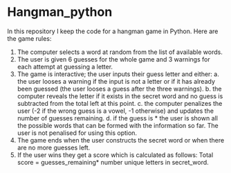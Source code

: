 # Hangman_python
In this repository I keep the code for a hangman game in Python. 
Here are the game rules:
1. The computer selects a word at random from the list of available words.
2. The user is given 6 guesses for the whole game and 3 warnings for each attempt at guessing a letter.
3. The game is interactive; the user inputs their guess letter and either:
   a. the user looses a warning if the input is not a letter or if it has already been guessed (the user looses a guess after the three warnings).
   b. the computer reveals the letter if it exists in the secret word and no guess is subtracted from the total left at this point.
   c. the computer penalizes the user (-2 if the wrong guess is a vowel, -1 otherwise) and updates the number of guesses remaining.
   d. if the guess is * the user is shown all the possible words that can be formed with the information so far. The user is not penalised for using this option.
4. The game ends when the user constructs the secret word or when there are no more guesses left.
5. If the user wins they get a score which is calculated as follows: Total score = guesses_remaining* number unique letters in secret_word.
    
   
